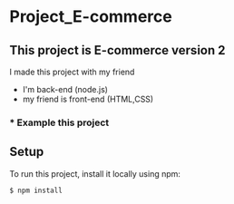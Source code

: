 # Project_E-commerce

This project is E-commerce version 2 
---
I made this project with my friend 
* I'm back-end (node.js)
* my friend is front-end (HTML,CSS)
###  * Example this project


## Setup
To run this project, install it locally using npm:
```
$ npm install
```  
